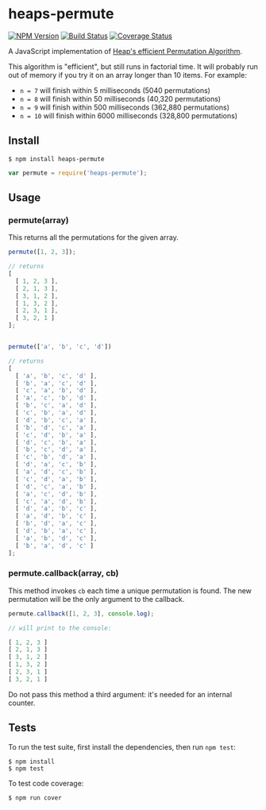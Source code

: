 # heaps-permute

[![NPM Version](https://img.shields.io/npm/v/heaps-permute.svg)](https://www.npmjs.com/package/heaps-permute)
[![Build Status](https://travis-ci.org/dsernst/heaps-permute.svg?branch=master)](https://travis-ci.org/dsernst/heaps-permute)
[![Coverage Status](https://coveralls.io/repos/dsernst/heaps-permute/badge.svg?branch=master&service=github)](https://coveralls.io/github/dsernst/heaps-permute?branch=master)

A JavaScript implementation of [Heap's efficient Permutation Algorithm](https://en.wikipedia.org/wiki/Heap%27s_algorithm).

This algorithm is "efficient", but still runs in factorial time. It will probably run out of memory if you try it on an array longer than 10 items. For example:

- `n = 7` will finish within 5 milliseconds (5040 permutations)
- `n = 8` will finish within 50 milliseconds (40,320 permutations)
- `n = 9` will finish within 500 milliseconds (362,880 permutations)
- `n = 10` will finish within 6000 milliseconds (328,800 permutations)

## Install

```
$ npm install heaps-permute
```

```js
var permute = require('heaps-permute');
```

## Usage

### permute(array)

This returns all the permutations for the given array.

```js
permute([1, 2, 3]);

// returns
[
  [ 1, 2, 3 ],
  [ 2, 1, 3 ],
  [ 3, 1, 2 ],
  [ 1, 3, 2 ],
  [ 2, 3, 1 ],
  [ 3, 2, 1 ]
];


permute(['a', 'b', 'c', 'd'])

// returns
[
  [ 'a', 'b', 'c', 'd' ],
  [ 'b', 'a', 'c', 'd' ],
  [ 'c', 'a', 'b', 'd' ],
  [ 'a', 'c', 'b', 'd' ],
  [ 'b', 'c', 'a', 'd' ],
  [ 'c', 'b', 'a', 'd' ],
  [ 'd', 'b', 'c', 'a' ],
  [ 'b', 'd', 'c', 'a' ],
  [ 'c', 'd', 'b', 'a' ],
  [ 'd', 'c', 'b', 'a' ],
  [ 'b', 'c', 'd', 'a' ],
  [ 'c', 'b', 'd', 'a' ],
  [ 'd', 'a', 'c', 'b' ],
  [ 'a', 'd', 'c', 'b' ],
  [ 'c', 'd', 'a', 'b' ],
  [ 'd', 'c', 'a', 'b' ],
  [ 'a', 'c', 'd', 'b' ],
  [ 'c', 'a', 'd', 'b' ],
  [ 'd', 'a', 'b', 'c' ],
  [ 'a', 'd', 'b', 'c' ],
  [ 'b', 'd', 'a', 'c' ],
  [ 'd', 'b', 'a', 'c' ],
  [ 'a', 'b', 'd', 'c' ],
  [ 'b', 'a', 'd', 'c' ]
];
```

### permute.callback(array, cb)

This method invokes `cb` each time a unique permutation is found. The new permutation will be the only argument to the callback.

```js
permute.callback([1, 2, 3], console.log);

// will print to the console:

[ 1, 2, 3 ]
[ 2, 1, 3 ]
[ 3, 1, 2 ]
[ 1, 3, 2 ]
[ 2, 3, 1 ]
[ 3, 2, 1 ]
```

Do not pass this method a third argument: it's needed for an internal counter.

## Tests

To run the test suite, first install the dependencies, then run `npm test`:

```
$ npm install
$ npm test
```

To test code coverage:

```
$ npm run cover
```

